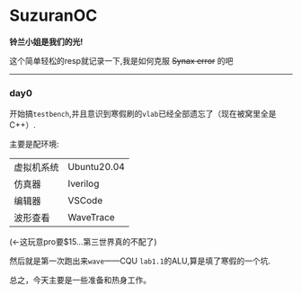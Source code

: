 <!--
 * @Author: LingZichao
 * @Date: 2022-04-21 02:33:04
 * @LastEditors: LingZichao
 * @LastEditTime: 2022-04-21 08:39:22
 * @FilePath: /SuzuranOC/README.md
 * @Description: 
 * 
 * Copyright (c) 2022 by LingZichao@bupt, All Rights Reserved. 
-->
# SuzuranOC

__铃兰小姐是我们的光!__

这个简单轻松的resp就记录一下,我是如何克服 ~~Synax error~~ 的吧

---

### day0 
开始搞`testbench`,并且意识到寒假刷的`vlab`已经全部遗忘了（现在被窝里全是C++）.

主要是配环境:

|||
|---|---|
|虚拟机系统|Ubuntu20.04|
|仿真器|Iverilog|
|编辑器|VSCode|
|波形查看|WaveTrace|

(<-这玩意pro要$15...第三世界真的不配了)

然后就是第一次跑出来`wave`——CQU `lab1.1`的ALU,算是填了寒假的一个坑.

总之，今天主要是一些准备和热身工作。
